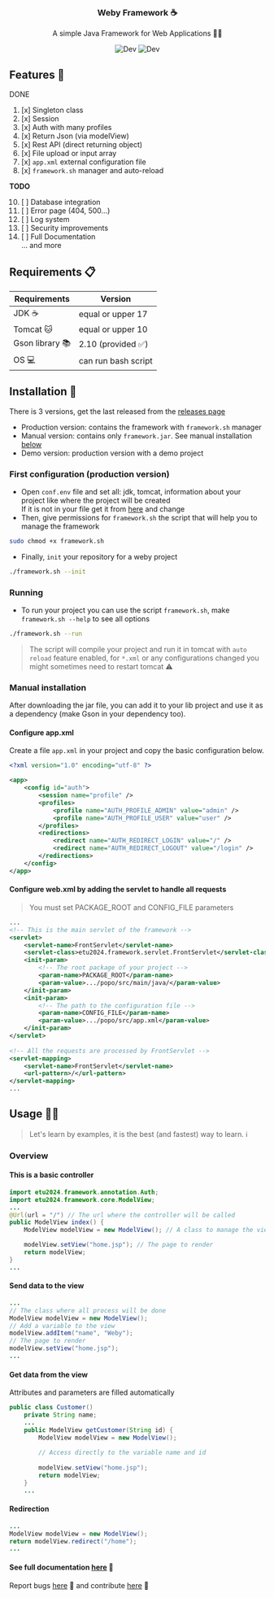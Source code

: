 <div align="center">

<h3> Weby Framework ☕️ </h3>

A simple Java Framework for Web Applications 👨‍💻

<img src="https://badgen.net/badge/Status/Dev/red?icon=github" alt="Dev">
<img src="https://badgen.net/github/releases/micromatch/micromatch?icon=github" alt="Dev">

</div>

## Features 🐣
DONE
1. [x] Singleton class
2. [x] Session
3. [x] Auth with many profiles
4. [x] Return Json (via modelView)
5. [x] Rest API (direct returning object)
6. [x] File upload or input array
7. [x] `app.xml` external configuration file
8. [x] `framework.sh` manager and auto-reload

**TODO**

10. [ ] Database integration
11. [ ] Error page (404, 500...)
12. [ ] Log system
13. [ ] Security improvements
14. [ ] Full Documentation <br>
    ... and more

## Requirements 📋
| Requirements    | Version           |
|-----------------|-------------------|
| JDK ☕️          | equal or upper 17 |
| Tomcat 🐱       | equal or upper 10 |
| Gson library 📚 | 2.10 (provided ✅) |
| OS 💻           | can run bash script     |

## Installation 🚀
There is 3 versions, get the last released from the [releases page](https://github.com/mendrika261/S4-Java-Framework/releases/tag/v0.1)
- Production version: contains the framework with `framework.sh` manager
- Manual version: contains only `framework.jar`. See manual installation [below](#manual-installation)
- Demo version: production version with a demo project

### First configuration (production version)
- Open `conf.env` file and set all: jdk, tomcat, information about your project like where the project will be created<br>
If it is not in your file get it from [here](https://github.com/mendrika261/S4-Java-Framework/blob/v0.1/conf.env) and change
- Then, give permissions for `framework.sh` the script that will help you to manage the framework
```bash
sudo chmod +x framework.sh
```
- Finally, `init` your repository for a weby project
```bash
./framework.sh --init
```

### Running
- To run your project you can use the script `framework.sh`, make `framework.sh --help` to see all options
```bash
./framework.sh --run
```
> The script will compile your project and run it in tomcat with `auto reload` feature enabled,
for `*.xml` or any configurations changed you might sometimes need to restart tomcat ⚠️

### Manual installation
After downloading the jar file, you can add it to your lib project and use it as a dependency (make Gson in your dependency too).
#### Configure app.xml
Create a file `app.xml` in your project and copy the basic configuration below.
```xml
<?xml version="1.0" encoding="utf-8" ?>

<app>
    <config id="auth">
        <session name="profile" />
        <profiles>
            <profile name="AUTH_PROFILE_ADMIN" value="admin" />
            <profile name="AUTH_PROFILE_USER" value="user" />
        </profiles>
        <redirections>
            <redirect name="AUTH_REDIRECT_LOGIN" value="/" />
            <redirect name="AUTH_REDIRECT_LOGOUT" value="/login" />
        </redirections>
    </config>
</app>
```
#### Configure web.xml by adding the servlet to handle all requests
> You must set PACKAGE_ROOT and CONFIG_FILE parameters
```xml
...
<!-- This is the main servlet of the framework -->
<servlet>
    <servlet-name>FrontServlet</servlet-name>
    <servlet-class>etu2024.framework.servlet.FrontServlet</servlet-class>
    <init-param>
        <!-- The root package of your project -->
        <param-name>PACKAGE_ROOT</param-name>
        <param-value>.../popo/src/main/java/</param-value>
    </init-param>
    <init-param>
        <!-- The path to the configuration file -->
        <param-name>CONFIG_FILE</param-name>
        <param-value>.../popo/src/app.xml</param-value>
    </init-param>
</servlet>
        
<!-- All the requests are processed by FrontServlet -->
<servlet-mapping>
    <servlet-name>FrontServlet</servlet-name>
    <url-pattern>/</url-pattern>
</servlet-mapping>
...
```

## Usage 🧑‍🍳
> Let's learn by examples, it is the best (and fastest) way to learn. ℹ️

### Overview
#### This is a basic controller
```java
import etu2024.framework.annotation.Auth;
import etu2024.framework.core.ModelView;
...
@Url(url = "/") // The url where the controller will be called
public ModelView index() {
    ModelView modelView = new ModelView(); // A class to manage the view

    modelView.setView("home.jsp"); // The page to render
    return modelView;
}
...
```
#### Send data to the view
```java
...
// The class where all process will be done
ModelView modelView = new ModelView();
// Add a variable to the view
modelView.addItem("name", "Weby");
// The page to render
modelView.setView("home.jsp");
...
```
#### Get data from the view
Attributes and parameters are filled automatically
```java
public class Customer()
    private String name;
    ...
    public ModelView getCustomer(String id) {
        ModelView modelView = new ModelView();
        
        // Access directly to the variable name and id
        
        modelView.setView("home.jsp");
        return modelView;
    }
    ...
```
#### Redirection
```java
...
ModelView modelView = new ModelView();
return modelView.redirect("/home");
...
```

#### See full documentation [here]() 📖
Report bugs [here](https://github.com/mendrika261/S4-Java-Framework/issues) 🐛 and contribute [here](https://github.com/mendrika261/S4-Java-Framework/pulls) 🤝

